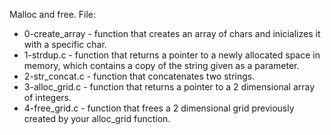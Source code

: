 Malloc and free.
File:

- 0-create_array - function that creates an array of chars and inicializes it with a specific char.
- 1-strdup.c - function that returns a pointer to a newly allocated space in memory, which contains a copy of the string given as a parameter.
- 2-str_concat.c -  function that concatenates two strings.
- 3-alloc_grid.c - function that returns a pointer to a 2 dimensional array of integers.
- 4-free_grid.c - function that frees a 2 dimensional grid previously created by your alloc_grid function.
